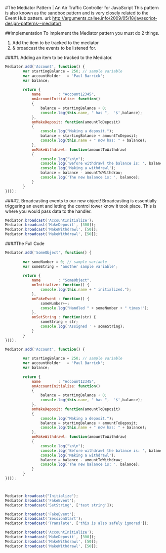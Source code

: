 #The Mediator Pattern | An Air Traffic Controller for JavaScript 
This pattern is also known as the sandbox pattern and is very closely related to the Event Hub pattern. 
url: http://arguments.callee.info/2009/05/18/javascript-design-patterns--mediator/

##Implementation 
To implement the Mediator pattern you must do 2 things. 

1. Add the item to be tracked to the mediator 
2. & broadcast the events to be listened for.

####1. Adding an item to be tracked to the Mediator. 
```js
Mediator.add('Account', function() {        
        var startingBalance = 250; // sample variable
        var accountHolder   = 'Paul Barrick';
        var balance;
        
        return {
            name        : "Account12345",
            onAccountInitialize: function() 
            {
                balance = startingBalance + 0;
                console.log(this.name, " has ",  '$',balance);
            },
            onMakeDeposit: function(amountToDeposit) 
            {
                console.log("Making a deposit.");
                balance = startingBalance + amountToDeposit;
                console.log(this.name + " now has: " + balance);
            },
            onMakeWithdrawl: function(amountToWithdraw) 
            {
                console.log("\n\n");
                console.log('Before withdrawl the balance is: ', balance);
                console.log('Making a withdrawl');
                balance = balance - amountToWithdraw;
                console.log('The new balance is: ', balance);
            }
        }
}());
```

####2. Broadcasting events to our new object! 
Broadcasting is essentially triggering an event and letting the control tower know it took place. 
This is where you would pass data to the handler. 

```js
Mediator.broadcast('AccountInitialize');                 
Mediator.broadcast('MakeDeposit', [300]);
Mediator.broadcast('MakeWithdrawl', [50]);
Mediator.broadcast('MakeWithdrawl', [50]);
````

####The Full Code 
```js
Mediator.add('SomeObject', function() {
        
        var someNumber = 0; // sample variable
        var someString = 'another sample variable';
        
        return {
            name        : "SomeObject",
            onInitialize: function() {
                console.log(this.name + " initialized.");
            },
            onFakeEvent : function() {
                someNumber++;
                console.log("Handled " + someNumber + " times!");
            },
            onSetString : function(str) {
                someString = str;
                console.log('Assigned ' + someString);
            }
        }
}());

Mediator.add('Account', function() {
        
        var startingBalance = 250; // sample variable
        var accountHolder   = 'Paul Barrick';
        var balance;
        
        return {
            name        : "Account12345",
            onAccountInitialize: function() 
            {
                balance = startingBalance + 0;
                console.log(this.name, " has ",  '$',balance);
            },
            onMakeDeposit: function(amountToDeposit) 
            {
                console.log("Making a deposit.");
                balance = startingBalance + amountToDeposit;
                console.log(this.name + " now has: " + balance);
            },
            onMakeWithdrawl: function(amountToWithdraw) 
            {
                console.log("\n\n");
                console.log('Before withdrawl the balance is: ', balance);
                console.log('Making a withdrawl');
                balance = balance - amountToWithdraw;
                console.log('The new balance is: ', balance);
            }
        }
}());



Mediator.broadcast("Initialize");                
Mediator.broadcast('FakeEvent');                 
Mediator.broadcast('SetString', ['test string']);

Mediator.broadcast('FakeEvent');                 
Mediator.broadcast('SessionStart');              
Mediator.broadcast('Translate', ['this is also safely ignored']);

Mediator.broadcast('AccountInitialize');                 
Mediator.broadcast('MakeDeposit', [300]);
Mediator.broadcast('MakeWithdrawl', [50]);
Mediator.broadcast('MakeWithdrawl', [50]);
```
